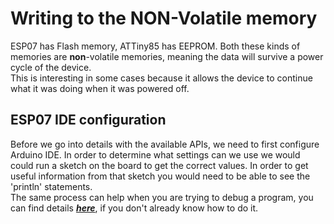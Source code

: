 # Writing to the NON-Volatile memory
ESP07 has Flash memory, ATTiny85 has EEPROM. Both these kinds of memories are **non**-volatile memories, meaning the data will survive a power cycle of the device.  
This is interesting in some cases because it allows the device to continue what it was doing when it was powered off.  

## ESP07 IDE configuration
Before we go into details with the available APIs, we need to first configure Arduino IDE. In order to determine what settings can we use we would could run a sketch on the
board to get the correct values.
In order to get useful information from that sketch you would need to be able to see the 'println' statements.  
The same process can help when you are trying to debug a program, you can find details [***here***](), if you don't already know how to do it.
